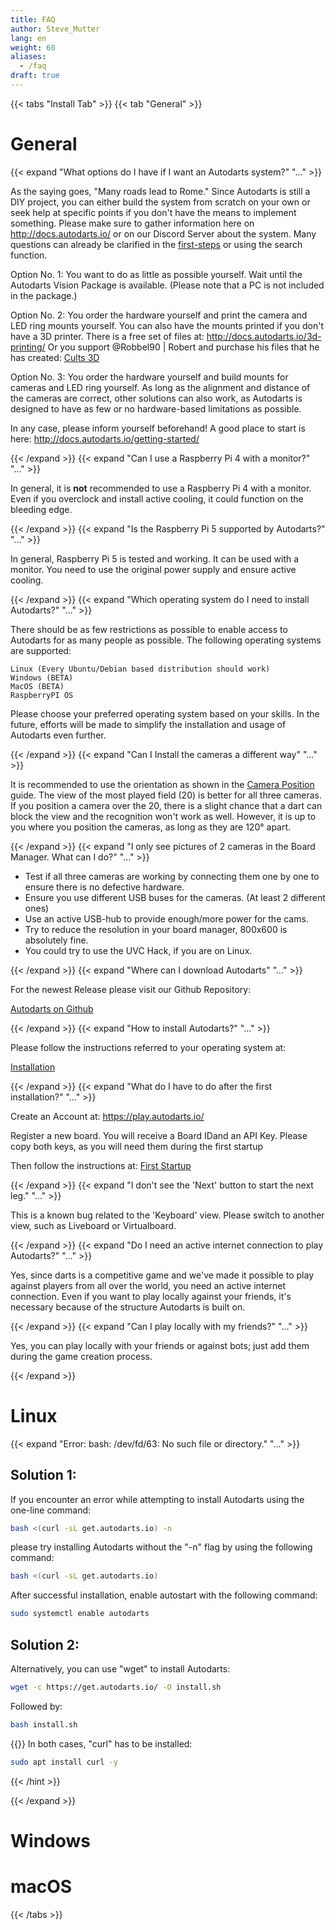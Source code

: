 ```yaml
---
title: FAQ
author: Steve_Mutter
lang: en
weight: 60
aliases:
  - /faq
draft: true
---
```


{{< tabs "Install Tab" >}}
{{< tab "General" >}}
# General
{{< expand "What options do I have if I want an Autodarts system?" "..." >}}

As the saying goes, "Many roads lead to Rome." Since Autodarts is still a DIY project, you can either build the system from scratch on your own or seek help at specific points if you don't have the means to implement something. Please make sure to gather information here on http://docs.autodarts.io/ or on our Discord Server about the system. Many questions can already be clarified in the [⁠first-steps](https://discord.com/channels/802528604067201055/930453872391110727) or using the search function.

Option No. 1:
You want to do as little as possible yourself.
Wait until the Autodarts Vision Package is available. (Please note that a PC is not included in the package.)

Option No. 2:
You order the hardware yourself and print the camera and LED ring mounts yourself.
You can also have the mounts printed if you don't have a 3D printer. There is a free set of files at:
http://docs.autodarts.io/3d-printing/
Or you support @Robbel90 | Robert and purchase his files that he has created: [⁠Cults 3D](https://cults3d.com/de/modell-3d/gadget/steeldart-score-system-wie-autodarts) 

Option No. 3:
You order the hardware yourself and build mounts for cameras and LED ring yourself.
As long as the alignment and distance of the cameras are correct, other solutions can also work, as Autodarts is designed to have as few or no hardware-based limitations as possible.

In any case, please inform yourself beforehand!
A good place to start is here:
http://docs.autodarts.io/getting-started/

{{< /expand >}}
{{< expand "Can I use a Raspberry Pi 4 with a monitor?" "..." >}}

In general, it is **not** recommended to use a Raspberry Pi 4 with a monitor. Even if you overclock and install active cooling, it could function on the bleeding edge.

{{< /expand >}}
{{< expand "Is the Raspberry Pi 5 supported by Autodarts?" "..." >}}

In general, Raspberry Pi 5 is tested and working. It can be used with a monitor. You need to use the original power supply and ensure active cooling.

{{< /expand >}}
{{< expand "Which operating system do I need to install Autodarts?" "..." >}}

There should be as few restrictions as possible to enable access to Autodarts for as many people as possible. The following operating systems are supported:

    Linux (Every Ubuntu/Debian based distribution should work)
    Windows (BETA)
    MacOS (BETA)
    RaspberryPI OS

Please choose your preferred operating system based on your skills. In the future, efforts will be made to simplify the installation and usage of Autodarts even further.

{{< /expand >}}
{{< expand "Can I Install the cameras a different way" "..." >}}

It is recommended to use the orientation as shown in the [Camera Position](https://docs.autodarts.io/getting-started/camera-positioning/) guide. The view of the most played field (20) is better for all three cameras. If you position a camera over the 20, there is a slight chance that a dart can block the view and the recognition won't work as well. However, it is up to you where you position the cameras, as long as they are 120° apart.

{{< /expand >}}
{{< expand "I only see pictures of 2 cameras in the Board Manager. What can I do?" "..." >}}

- Test if all three cameras are working by connecting them one by one to ensure there is no defective hardware.
- Ensure you use different USB buses for the cameras. (At least 2 different ones)
- Use an active USB-hub to provide enough/more power for the cams.
- Try to reduce the resolution in your board manager, 800x600 is absolutely fine.
- You could try to use the UVC Hack, if you are on Linux.

{{< /expand >}}
{{< expand "Where can I download Autodarts" "..." >}}

For the newest Release please visit our Github Repository:

[⁠Autodarts on Github](https://github.com/autodarts/releases/releases)

{{< /expand >}}
{{< expand "How to install Autodarts?" "..." >}}

Please follow the instructions referred to your operating system at:

[⁠Installation](http://docs.autodarts.io/getting-started/installation/)

{{< /expand >}}
{{< expand "What do I have to do after the first installation?" "..." >}}

Create an Account at:
https://play.autodarts.io/

Register a new board.
You will receive a Board IDand an API Key.
Please copy both keys, as you will need them during the first startup

Then follow the instructions at:
[⁠First Startup](http://docs.autodarts.io/getting-started/first-startup/)

{{< /expand >}}
{{< expand "I don't see the 'Next' button to start the next leg." "..." >}}

This is a known bug related to the 'Keyboard' view. Please switch to another view, such as Liveboard or Virtualboard.

{{< /expand >}}
{{< expand "Do I need an active internet connection to play Autodarts?" "..." >}}

Yes, since darts is a competitive game and we've made it possible to play against players from all over the world, you need an active internet connection. Even if you want to play locally against your friends, it's necessary because of the structure Autodarts is built on.

{{< /expand >}}
{{< expand "Can I play locally with my friends?" "..." >}}

Yes, you can play locally with your friends or against bots; just add them during the game creation process.

{{< /expand >}}

<!-- {{< /tab >}} -->

<!-- {{< tab "Linux" >}} -->

# Linux

{{< expand "Error: bash: /dev/fd/63: No such file or directory." "..." >}}

## Solution 1:
If you encounter an error while attempting to install Autodarts using the one-line command:
```bash
bash <(curl -sL get.autodarts.io) -n
```

please try installing Autodarts without the "-n" flag by using the following command:
```bash
bash <(curl -sL get.autodarts.io)
```
 After successful installation, enable autostart with the following command:
```bash
sudo systemctl enable autodarts
```

## Solution 2:
Alternatively, you can use "wget" to install Autodarts:
```bash
wget -c https://get.autodarts.io/ -O install.sh
```
Followed by:
```bash
bash install.sh
```

{{<hint type=info icon=gdoc_info_outline >}}
In both cases, "curl" has to be installed:
```bash
sudo apt install curl -y
```
{{< /hint >}}

{{< /expand >}}


<!-- {{< /tab >}} -->
<!-- {{< tab "Windows" >}} -->

# Windows

<!-- {{< /tab >}} -->
<!-- {{< tab "macOS" >}} -->

# macOS

<!-- {{< /tab >}} -->
{{< /tabs >}}
